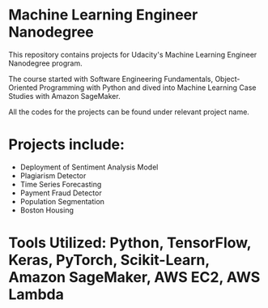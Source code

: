 # Machine Learning Engineer Nanodegree

This repository contains projects for Udacity's Machine Learning Engineer Nanodegree program.

The course started with Software Engineering Fundamentals, Object-Oriented Programming with Python and dived into 
 Machine Learning Case Studies with Amazon SageMaker.

All the codes for the projects can be found under relevant project name.


# Projects include:

- Deployment of Sentiment Analysis Model
- Plagiarism Detector
- Time Series Forecasting
- Payment Fraud Detector
- Population Segmentation
- Boston Housing

# Tools Utilized: Python, TensorFlow, Keras, PyTorch, Scikit-Learn, Amazon SageMaker, AWS EC2, AWS Lambda
